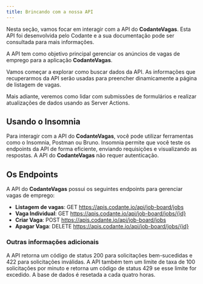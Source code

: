 ```yaml
---
title: Brincando com a nossa API
---
```



Nesta seção, vamos focar em interagir com a API do **CodanteVagas**. Esta API foi desenvolvida pelo Codante e a sua documentação pode ser consultada para mais informações.

A API tem como objetivo principal gerenciar os anúncios de vagas de emprego para a aplicação **CodanteVagas**.

Vamos começar a explorar como buscar dados da API. As informações que recuperarmos da API serão usadas para preencher dinamicamente a página de listagem de vagas.

Mais adiante, veremos como lidar com submissões de formulários e realizar atualizações de dados usando as Server Actions.

## Usando o Insomnia

Para interagir com a API do **CodanteVagas**, você pode utilizar ferramentas como o Insomnia, Postman ou Bruno. Insomnia permite que você teste os endpoints da API de forma eficiente, enviando requisições e visualizando as respostas. A API do **CodanteVagas** não requer autenticação.

## Os Endpoints

A API do **CodanteVagas** possui os seguintes endpoints para gerenciar vagas de emprego:

- **Listagem de vagas**: GET <https://apis.codante.io/api/job-board/jobs>
- **Vaga Individual**: GET <https://apis.codante.io/api/job-board/jobs/{id}>
- **Criar Vaga**: POST <https://apis.codante.io/api/job-board/jobs>
- **Apagar Vaga**: DELETE <https://apis.codante.io/api/job-board/jobs/{id}>

### Outras informações adicionais

A API retorna um código de status 200 para solicitações bem-sucedidas e 422 para solicitações inválidas. A API também tem um limite de taxa de 100 solicitações por minuto e retorna um código de status 429 se esse limite for excedido. A base de dados é resetada a cada quatro horas.
